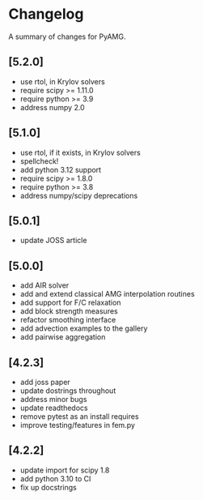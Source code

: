 # Changelog

A summary of changes for PyAMG.

## [5.2.0]
- use rtol, in Krylov solvers
- require scipy >= 1.11.0
- require python >= 3.9
- address numpy 2.0

## [5.1.0]
- use rtol, if it exists, in Krylov solvers
- spellcheck!
- add python 3.12 support
- require scipy >= 1.8.0
- require python >= 3.8
- address numpy/scipy deprecations

## [5.0.1]
- update JOSS article

## [5.0.0]
- add AIR solver
- add and extend classical AMG interpolation routines
- add support for F/C relaxation
- add block strength measures
- refactor smoothing interface
- add advection examples to the gallery
- add pairwise aggregation

## [4.2.3]
- add joss paper
- update dostrings throughout
- address minor bugs
- update readthedocs
- remove pytest as an install requires
- improve testing/features in fem.py

## [4.2.2]
- update import for scipy 1.8
- add python 3.10 to CI
- fix up docstrings
